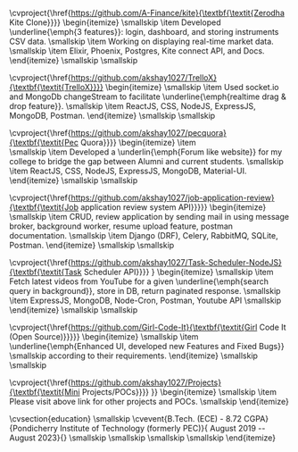 \cvproject{\href{https://github.com/A-Finance/kite}{\textbf{\textit{Zerodha Kite Clone}}}}
\begin{itemize}
\smallskip
\item Developed \underline{\emph{3 features}}: login, dashboard, and storing instruments CSV data.
\smallskip
\item Working on displaying real-time market data.
\smallskip
\item Elixir, Phoenix, Postgres, Kite connect API, and Docs.
\end{itemize}
\smallskip
\smallskip

\cvproject{\href{https://github.com/akshay1027/TrelloX}{\textbf{\textit{TrelloX}}}}
\begin{itemize}
\smallskip
\item Used socket.io and MongoDb changeStream to facilitate \underline{\emph{realtime drag & drop feature}}.
\smallskip
\item ReactJS, CSS, NodeJS, ExpressJS, MongoDB, Postman.
\end{itemize}
\smallskip
\smallskip

\cvproject{\href{https://github.com/akshay1027/pecquora}{\textbf{\textit{Pec Quora}}}}
\begin{itemize}
\item  
\smallskip
\item Developed a \underlin{\emph{Forum like website}} for my college to bridge the gap between Alumni and current students.
\smallskip
\item ReactJS, CSS, NodeJS, ExpressJS, MongoDB, Material-UI.
\end{itemize}
\smallskip
\smallskip

\cvproject{\href{https://github.com/akshay1027/job-application-review}{\textbf{\textit{Job application review system API}}}}}
\begin{itemize}
\smallskip
\item CRUD, review application by sending mail in using message broker, background worker, resume upload feature, postman documentation.
\smallskip
\item Django (DRF), Celery, RabbitMQ, SQLite, Postman.
\end{itemize}
\smallskip
\smallskip

\cvproject{\href{https://github.com/akshay1027/Task-Scheduler-NodeJS}{\textbf{\textit{Task Scheduler API}}}} }
\begin{itemize}
\smallskip
\item Fetch latest videos from YouTube for a given \underline{\emph{search query in background}}, store in DB, return paginated response.
\smallskip
\item ExpressJS, MongoDB, Node-Cron, Postman, Youtube API
\smallskip
\end{itemize}
\smallskip
\smallskip

\cvproject{\href{https://github.com/Girl-Code-It}{\textbf{\textit{Girl Code It (Open Source)}}}}}
\begin{itemize}
\smallskip
\item \underline{\emph{Enhanced UI, developed new Features and Fixed
Bugs}} \smallskip
according to their requirements.
\end{itemize}
\smallskip
\smallskip


\cvproject{\href{https://github.com/akshay1027/Projects}{\textbf{\textit{Mini Projects/POCs}}}} }}
\begin{itemize}
\smallskip
\item Please visit above link for other projects and POCs.
\smallskip
\end{itemize}

\cvsection{education}
\smallskip
\cvevent{B.Tech. (ECE) - 8.72 CGPA}{Pondicherry Institute of Technology (formerly PEC)}{ August 2019 -- August 2023}{}
\smallskip
\smallskip
\smallskip
\smallskip
\end{itemize}